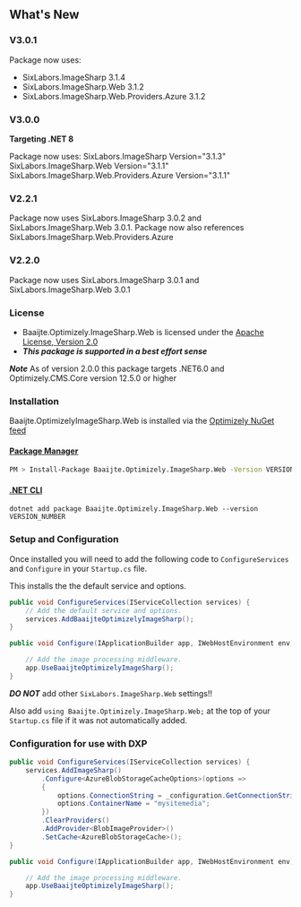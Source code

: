 ## What's New

### V3.0.1
Package now uses:
- SixLabors.ImageSharp 3.1.4
- SixLabors.ImageSharp.Web 3.1.2
- SixLabors.ImageSharp.Web.Providers.Azure 3.1.2

### V3.0.0
**Targeting .NET 8** 

Package now uses:
SixLabors.ImageSharp Version="3.1.3"
SixLabors.ImageSharp.Web Version="3.1.1"
SixLabors.ImageSharp.Web.Providers.Azure Version="3.1.1"

### V2.2.1
Package now uses SixLabors.ImageSharp 3.0.2 and SixLabors.ImageSharp.Web 3.0.1.
Package now also references SixLabors.ImageSharp.Web.Providers.Azure

### V2.2.0
Package now uses SixLabors.ImageSharp 3.0.1 and SixLabors.ImageSharp.Web 3.0.1

### License
  
- Baaijte.Optimizely.ImageSharp.Web is licensed under the [Apache License, Version 2.0](https://opensource.org/licenses/Apache-2.0)  
- ***This package is supported in a best effort sense***

 ***Note*** 
 As of version 2.0.0 this package targets .NET6.0 and Optimizely.CMS.Core version 12.5.0 or higher

### Installation
  
Baaijte.OptimizelyImageSharp.Web is installed via the [Optimizely NuGet feed](https://nuget.optimizely.com/package/?id=Baaijte.Optimizely.ImageSharp.Web) 

#### [Package Manager](#tab/tabid-1)

```bash
PM > Install-Package Baaijte.Optimizely.ImageSharp.Web -Version VERSION_NUMBER
```

#### [.NET CLI](#tab/tabid-2)

```
dotnet add package Baaijte.Optimizely.ImageSharp.Web --version VERSION_NUMBER
```

### Setup and Configuration
Once installed you will need to add the following code  to `ConfigureServices` and `Configure` in your `Startup.cs` file.

This installs the the default service and options.

``` c#
public void ConfigureServices(IServiceCollection services) {
    // Add the default service and options.
    services.AddBaaijteOptimizelyImageSharp();
}

public void Configure(IApplicationBuilder app, IWebHostEnvironment env) {

    // Add the image processing middleware.
    app.UseBaaijteOptimizelyImageSharp();
}
```
***DO NOT*** add other `SixLabors.ImageSharp.Web` settings!!

Also add `using Baaijte.Optimizely.ImageSharp.Web;` at the top of your `Startup.cs` file if it was not automatically added.

### Configuration for use with DXP
``` c#
public void ConfigureServices(IServiceCollection services) {
    services.AddImageSharp()
        .Configure<AzureBlobStorageCacheOptions>(options =>
        {
            options.ConnectionString = _configuration.GetConnectionString("EPiServerAzureBlobs");
            options.ContainerName = "mysitemedia";
        })
        .ClearProviders()
        .AddProvider<BlobImageProvider>()
        .SetCache<AzureBlobStorageCache>();
}

public void Configure(IApplicationBuilder app, IWebHostEnvironment env) {

    // Add the image processing middleware.
    app.UseBaaijteOptimizelyImageSharp();
}
```
